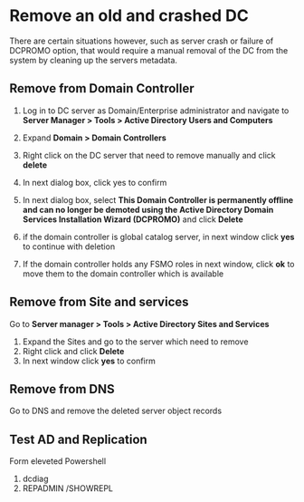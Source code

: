 # Remove an old and crashed DC

There are certain situations however, such as server crash or failure of DCPROMO option, that would require a manual removal
of the DC from the system by cleaning up the servers metadata.

## Remove from Domain Controller
1. Log in to DC server as Domain/Enterprise administrator and navigate to **Server Manager > Tools > Active Directory Users and Computers**

2. Expand **Domain > Domain Controllers**

3. Right click on the DC server that need to remove manually and click **delete**

4. In next dialog box, click yes to confirm

5. In next dialog box, select **This Domain Controller is permanently offline and can no longer be demoted using the Active Directory Domain Services Installation Wizard (DCPROMO)** and
   click **Delete**
6. if the domain controller is global catalog server, in next window click **yes** to continue with deletion

7. If the domain controller holds any FSMO roles in next window, click **ok** to move them to the domain controller which is available   


## Remove from Site and services

Go to **Server manager > Tools > Active Directory Sites and Services**

1. Expand the Sites and go to the server  which need to remove
2. Right click and click **Delete**
3. In next window click **yes** to confirm

## Remove from DNS
Go to DNS and remove the deleted server object records


## Test AD and Replication

Form eleveted Powershell
1. dcdiag
2. REPADMIN /SHOWREPL